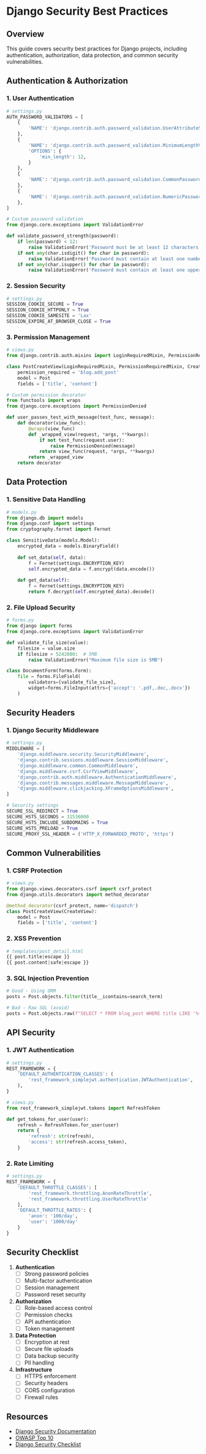 # Django Security Best Practices

## Overview
This guide covers security best practices for Django projects, including authentication, authorization, data protection, and common security vulnerabilities.

## Authentication & Authorization

### 1. User Authentication
```python
# settings.py
AUTH_PASSWORD_VALIDATORS = [
    {
        'NAME': 'django.contrib.auth.password_validation.UserAttributeSimilarityValidator',
    },
    {
        'NAME': 'django.contrib.auth.password_validation.MinimumLengthValidator',
        'OPTIONS': {
            'min_length': 12,
        }
    },
    {
        'NAME': 'django.contrib.auth.password_validation.CommonPasswordValidator',
    },
    {
        'NAME': 'django.contrib.auth.password_validation.NumericPasswordValidator',
    },
]

# Custom password validation
from django.core.exceptions import ValidationError

def validate_password_strength(password):
    if len(password) < 12:
        raise ValidationError('Password must be at least 12 characters long')
    if not any(char.isdigit() for char in password):
        raise ValidationError('Password must contain at least one number')
    if not any(char.isupper() for char in password):
        raise ValidationError('Password must contain at least one uppercase letter')
```

### 2. Session Security
```python
# settings.py
SESSION_COOKIE_SECURE = True
SESSION_COOKIE_HTTPONLY = True
SESSION_COOKIE_SAMESITE = 'Lax'
SESSION_EXPIRE_AT_BROWSER_CLOSE = True
```

### 3. Permission Management
```python
# views.py
from django.contrib.auth.mixins import LoginRequiredMixin, PermissionRequiredMixin

class PostCreateView(LoginRequiredMixin, PermissionRequiredMixin, CreateView):
    permission_required = 'blog.add_post'
    model = Post
    fields = ['title', 'content']

# Custom permission decorator
from functools import wraps
from django.core.exceptions import PermissionDenied

def user_passes_test_with_message(test_func, message):
    def decorator(view_func):
        @wraps(view_func)
        def _wrapped_view(request, *args, **kwargs):
            if not test_func(request.user):
                raise PermissionDenied(message)
            return view_func(request, *args, **kwargs)
        return _wrapped_view
    return decorator
```

## Data Protection

### 1. Sensitive Data Handling
```python
# models.py
from django.db import models
from django.conf import settings
from cryptography.fernet import Fernet

class SensitiveData(models.Model):
    encrypted_data = models.BinaryField()
    
    def set_data(self, data):
        f = Fernet(settings.ENCRYPTION_KEY)
        self.encrypted_data = f.encrypt(data.encode())
    
    def get_data(self):
        f = Fernet(settings.ENCRYPTION_KEY)
        return f.decrypt(self.encrypted_data).decode()
```

### 2. File Upload Security
```python
# forms.py
from django import forms
from django.core.exceptions import ValidationError

def validate_file_size(value):
    filesize = value.size
    if filesize > 5242880:  # 5MB
        raise ValidationError("Maximum file size is 5MB")

class DocumentForm(forms.Form):
    file = forms.FileField(
        validators=[validate_file_size],
        widget=forms.FileInput(attrs={'accept': '.pdf,.doc,.docx'})
    )
```

## Security Headers

### 1. Django Security Middleware
```python
# settings.py
MIDDLEWARE = [
    'django.middleware.security.SecurityMiddleware',
    'django.contrib.sessions.middleware.SessionMiddleware',
    'django.middleware.common.CommonMiddleware',
    'django.middleware.csrf.CsrfViewMiddleware',
    'django.contrib.auth.middleware.AuthenticationMiddleware',
    'django.contrib.messages.middleware.MessageMiddleware',
    'django.middleware.clickjacking.XFrameOptionsMiddleware',
]

# Security settings
SECURE_SSL_REDIRECT = True
SECURE_HSTS_SECONDS = 31536000
SECURE_HSTS_INCLUDE_SUBDOMAINS = True
SECURE_HSTS_PRELOAD = True
SECURE_PROXY_SSL_HEADER = ('HTTP_X_FORWARDED_PROTO', 'https')
```

## Common Vulnerabilities

### 1. CSRF Protection
```python
# views.py
from django.views.decorators.csrf import csrf_protect
from django.utils.decorators import method_decorator

@method_decorator(csrf_protect, name='dispatch')
class PostCreateView(CreateView):
    model = Post
    fields = ['title', 'content']
```

### 2. XSS Prevention
```python
# templates/post_detail.html
{{ post.title|escape }}
{{ post.content|safe|escape }}
```

### 3. SQL Injection Prevention
```python
# Good - Using ORM
posts = Post.objects.filter(title__icontains=search_term)

# Bad - Raw SQL (avoid)
posts = Post.objects.raw(f"SELECT * FROM blog_post WHERE title LIKE '%{search_term}%'")
```

## API Security

### 1. JWT Authentication
```python
# settings.py
REST_FRAMEWORK = {
    'DEFAULT_AUTHENTICATION_CLASSES': (
        'rest_framework_simplejwt.authentication.JWTAuthentication',
    ),
}

# views.py
from rest_framework_simplejwt.tokens import RefreshToken

def get_tokens_for_user(user):
    refresh = RefreshToken.for_user(user)
    return {
        'refresh': str(refresh),
        'access': str(refresh.access_token),
    }
```

### 2. Rate Limiting
```python
# settings.py
REST_FRAMEWORK = {
    'DEFAULT_THROTTLE_CLASSES': [
        'rest_framework.throttling.AnonRateThrottle',
        'rest_framework.throttling.UserRateThrottle'
    ],
    'DEFAULT_THROTTLE_RATES': {
        'anon': '100/day',
        'user': '1000/day'
    }
}
```

## Security Checklist

1. **Authentication**
   - [ ] Strong password policies
   - [ ] Multi-factor authentication
   - [ ] Session management
   - [ ] Password reset security

2. **Authorization**
   - [ ] Role-based access control
   - [ ] Permission checks
   - [ ] API authentication
   - [ ] Token management

3. **Data Protection**
   - [ ] Encryption at rest
   - [ ] Secure file uploads
   - [ ] Data backup security
   - [ ] PII handling

4. **Infrastructure**
   - [ ] HTTPS enforcement
   - [ ] Security headers
   - [ ] CORS configuration
   - [ ] Firewall rules

## Resources
- [Django Security Documentation](https://docs.djangoproject.com/en/stable/topics/security/)
- [OWASP Top 10](https://owasp.org/www-project-top-ten/)
- [Django Security Checklist](https://docs.djangoproject.com/en/stable/howto/deployment/checklist/) 